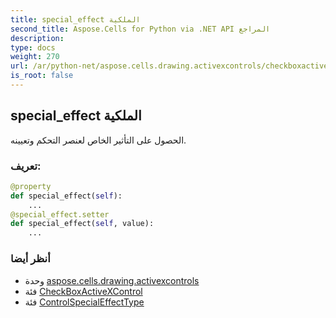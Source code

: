 ```yaml
---
title: special_effect الملكية
second_title: Aspose.Cells for Python via .NET API المراجع
description:
type: docs
weight: 270
url: /ar/python-net/aspose.cells.drawing.activexcontrols/checkboxactivexcontrol/special_effect/
is_root: false
---
```

##  special_effect الملكية

الحصول على التأثير الخاص لعنصر التحكم وتعيينه.
###  تعريف:
```python
@property
def special_effect(self):
    ...
@special_effect.setter
def special_effect(self, value):
    ...
```

###  أنظر أيضا
* وحدة [aspose.cells.drawing.activexcontrols](../../)
* فئة [CheckBoxActiveXControl](/cells/ar/python-net/aspose.cells.drawing.activexcontrols/checkboxactivexcontrol)
* فئة [ControlSpecialEffectType](/cells/ar/python-net/aspose.cells.drawing.activexcontrols/controlspecialeffecttype)

